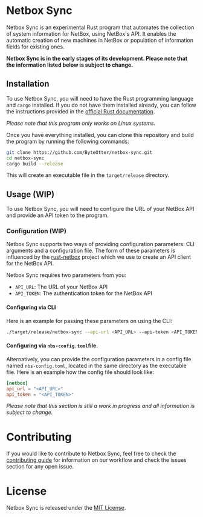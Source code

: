 # Netbox Sync

Netbox Sync is an experimental Rust program that automates the collection of system information for NetBox, using NetBox's
API. It enables the automatic creation of new machines in NetBox or population of information fields for existing ones.

**Netbox Sync is in the early stages of its development. Please note that the information listed below is subject to change.**

## Installation

To use Netbox Sync, you will need to have the Rust programming language and `cargo` installed. If you do not have them
installed already, you can follow the instructions provided in the [official Rust documentation](https://www.rust-lang.org/tools/install).

*Please note that this program only works on Linux systems.*

Once you have everything installed, you can clone this repository and build the program by running the following commands:

```bash
git clone https://github.com/ByteOtter/netbox-sync.git
cd netbox-sync
cargo build --release
```

This will create an executable file in the `target/release` directory.

## Usage (WIP)

To use Netbox Sync, you will need to configure the URL of your NetBox API and provide an API token to the program.

### Configuration (WIP)

Netbox Sync supports two ways of providing configuration parameters: CLI arguments and a configuration file.
The form of these parameters is influenced by the [rust-netbox](https://github.com/peltzi/rust-netbox) project which we
use to create an API client for the NetBox API.

Netbox Sync requires two parameters from you:

- `API_URL`: The URL of your NetBox API
- `API_TOKEN`: The authentication token for the NetBox API

#### Configuring via CLI

Here is an example for passing these parameters on using the CLI:

```bash
./target/release/netbox-sync --api-url <API_URL> --api-token <API_TOKEN>
```

#### Configuring via `nbs-config.toml`file.

Alternatively, you can provide the configuration parameters in a config file named `nbs-config.toml`, located in the same
directory as the executable file. Here is an example how the config file should look like:

```toml
[netbox]
api_url = "<API_URL>"
api_token = "<API_TOKEN>"
```

*Please note that this section is still a work in progress and all information is subject to change.*

# Contributing

If you would like to contribute to Netbox Sync, feel free to check the [contributing guide](./CONTRIBUTING.md) for
information on our workflow and check the issues section for any open issue.

# License

Netbox Sync is released under the [MIT License](./LICENSE).
